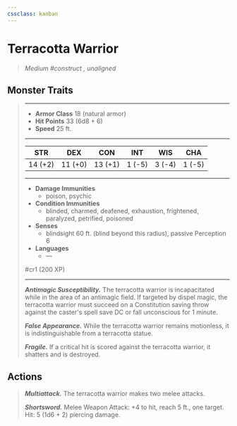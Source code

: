 ```yaml
---
cssclass: kanban
---
```


# Terracotta Warrior
>*Medium #construct , unaligned*
## Monster Traits
>___
>- **Armor Class** 18 (natural armor)
>- **Hit Points** 33 (6d8 + 6)
>- **Speed** 25 ft.
>___
>|STR|DEX|CON|INT|WIS|CHA|
>|:---:|:---:|:---:|:---:|:---:|:---:|
>|14 (+2)|11 (+0)|13 (+1)|1 (-5)|3 (-4)|1 (-5)|
>___
>- **Damage Immunities**
>	 - poison, psychic
>- **Condition Immunities**
>	 - blinded, charmed, deafened, exhaustion, frightened, paralyzed, petrified, poisoned
>- **Senses**
>	 - blindsight 60 ft. (blind beyond this radius), passive Perception 6
>- **Languages**
>	 - —
>
> #cr1 (200 XP)
>___
>***Antimagic Susceptibility.*** The terracotta warrior is incapacitated while in the area of an antimagic field. If targeted by dispel magic, the terracotta warrior must succeed on a Constitution saving throw against the caster's spell save DC or fall unconscious for 1 minute.  
>
>***False Appearance.*** While the terracotta warrior remains motionless, it is indistinguishable from a terracotta statue.  
>
>***Fragile.*** If a critical hit is scored against the terracotta warrior, it shatters and is destroyed.  
>
## Actions
>***Multiattack.*** The terracotta warrior makes two melee attacks.  
>
>***Shortsword.*** Melee Weapon Attack: +4 to hit, reach 5 ft., one target. Hit: 5 (1d6 + 2) piercing damage.